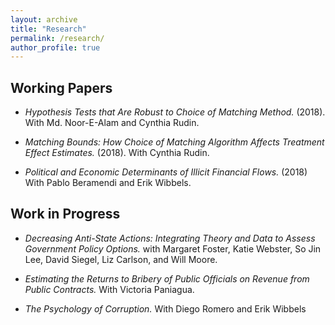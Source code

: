 ```yaml
---
layout: archive
title: "Research"
permalink: /research/
author_profile: true
---
```


## Working Papers

* _Hypothesis Tests that Are Robust to Choice of Matching Method._ (2018). With Md. Noor-E-Alam and  Cynthia Rudin.

* _Matching Bounds: How Choice of Matching Algorithm Affects Treatment Effect Estimates._ (2018). With Cynthia Rudin.

* _Political and Economic Determinants of Illicit Financial Flows._ (2018) With Pablo Beramendi and Erik Wibbels.

## Work in Progress

* _Decreasing Anti-State Actions: Integrating Theory and Data to Assess Government Policy Options._ with Margaret Foster, Katie Webster, So Jin Lee, David Siegel, Liz Carlson, and Will Moore.

* _Estimating the Returns to Bribery of Public Officials on Revenue from Public Contracts._ With Victoria Paniagua.

* _The Psychology of Corruption._ With Diego Romero and Erik Wibbels